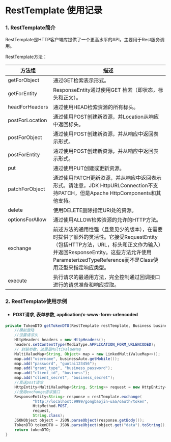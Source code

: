 # RestTemplate 使用记录

### 1. RestTemplate简介

  RestTemplate是HTTP客户端库提供了一个更高水平的API。主要用于Rest服务调用。

  RestTemplate方法：

| 方法组          | 描述                                                         |
| --------------- | ------------------------------------------------------------ |
| getForObject    | 通过GET检索表示形式。                                        |
| getForEntity    | ResponseEntity通过使用GET 检索（即状态，标头和正文）。       |
| headForHeaders  | 通过使用HEAD检索资源的所有标头。                             |
| postForLocation | 通过使用POST创建新资源，并Location从响应中返回标头。         |
| postForObject   | 通过使用POST创建新资源，并从响应中返回表示形式。             |
| postForEntity   | 通过使用POST创建新资源，并从响应中返回表示形式。             |
| put             | 通过使用PUT创建或更新资源。                                  |
| patchForObject  | 通过使用PATCH更新资源，并从响应中返回表示形式。请注意，JDK HttpURLConnection不支持PATCH，但是Apache HttpComponents和其他支持。 |
| delete          | 使用DELETE删除指定URI处的资源。                              |
| optionsForAllow | 通过使用ALLOW检索资源的允许的HTTP方法。                      |
| exchange        | 前述方法的通用性强（且意见少的版本），在需要时提供了额外的灵活性。它接受RequestEntity（包括HTTP方法，URL，标头和正文作为输入）并返回ResponseEntity。这些方法允许使用ParameterizedTypeReference而不是Class使用泛型来指定响应类型。 |
| execute         | 执行请求的最通用方法，完全控制通过回调接口进行的请求准备和响应提取。 |

### 2. RestTemplate使用示例

* #### POST请求, 表单参数, application/x-www-form-urlencoded



```java
private TokenDTO getTokenDTO(RestTemplate restTemplate, Business businessAuto) {
    //模拟登陆
    //设置请求头
    HttpHeaders headers = new HttpHeaders();
    headers.setContentType(MediaType.APPLICATION_FORM_URLENCODED);
    // 封装参数，这里是MultiValueMap
    MultiValueMap<String, Object> map = new LinkedMultiValueMap<>();
    map.add("username", businessAuto.getMobile());
    map.add("password", "guotai123456");
    map.add("grant_type", "business_password");
    map.add("client_id", "business");
    map.add("client_secret", "business_secret");
    //发送post请求
    HttpEntity<MultiValueMap<String, String>> request = new HttpEntity<>(map, headers);
    //使用exchange请求接口
    ResponseEntity<String> response = restTemplate.exchange(
            "http://localhost:9999/gongbaojin-uaa/oauth/token",
            HttpMethod.POST,
            request,
            String.class);
    JSONObject object = JSON.parseObject(response.getBody());
    TokenDTO tokenDTO = JSON.parseObject(object.get("data").toString(),TokenDTO.class);
    return tokenDTO;
}
```

